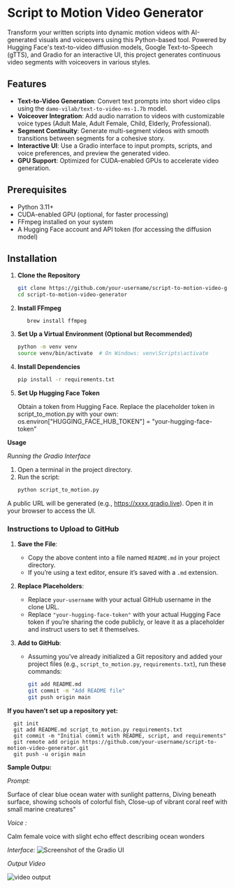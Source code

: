 # Script to Motion Video Generator

Transform your written scripts into dynamic motion videos with AI-generated visuals and voiceovers using this Python-based tool. Powered by Hugging Face's text-to-video diffusion models, Google Text-to-Speech (gTTS), and Gradio for an interactive UI, this project generates continuous video segments with voiceovers in various styles.

## Features
- **Text-to-Video Generation**: Convert text prompts into short video clips using the `damo-vilab/text-to-video-ms-1.7b` model.
- **Voiceover Integration**: Add audio narration to videos with customizable voice types (Adult Male, Adult Female, Child, Elderly, Professional).
- **Segment Continuity**: Generate multi-segment videos with smooth transitions between segments for a cohesive story.
- **Interactive UI**: Use a Gradio interface to input prompts, scripts, and voice preferences, and preview the generated video.
- **GPU Support**: Optimized for CUDA-enabled GPUs to accelerate video generation.

## Prerequisites
- Python 3.11+
- CUDA-enabled GPU (optional, for faster processing)
- FFmpeg installed on your system
- A Hugging Face account and API token (for accessing the diffusion model)

## Installation

1. **Clone the Repository**
   ```bash
   git clone https://github.com/your-username/script-to-motion-video-generator.git
   cd script-to-motion-video-generator
2. **Install FFmpeg**
   ```On macOS (using Homebrew)
      brew install ffmpeg

3. **Set Up a Virtual Environment (Optional but Recommended)**
   ```bash
   python -m venv venv
   source venv/bin/activate  # On Windows: venv\Scripts\activate

5. **Install Dependencies**
   ```bash
   pip install -r requirements.txt


7. **Set Up Hugging Face Token**
   
   Obtain a token from Hugging Face.
   Replace the placeholder token in script_to_motion.py with your own:
      os.environ["HUGGING_FACE_HUB_TOKEN"] = "your-hugging-face-token"

**Usage**

*Running the Gradio Interface*

   1. Open a terminal in the project directory.
   2. Run the script:
      ```bash
      python script_to_motion.py

  A public URL will be generated (e.g., https://xxxx.gradio.live). Open it in your browser to access the UI.



### Instructions to Upload to GitHub
1. **Save the File**:
   - Copy the above content into a file named `README.md` in your project directory.
   - If you’re using a text editor, ensure it’s saved with a `.md` extension.

2. **Replace Placeholders**:
   - Replace `your-username` with your actual GitHub username in the clone URL.
   - Replace `"your-hugging-face-token"` with your actual Hugging Face token if you’re sharing the code publicly, or leave it as a placeholder and instruct users to set it themselves.

3. **Add to GitHub**:
   - Assuming you’ve already initialized a Git repository and added your project files (e.g., `script_to_motion.py`, `requirements.txt`), run these commands:
     ```bash
     git add README.md
     git commit -m "Add README file"
     git push origin main

**If you haven’t set up a repository yet:**

      git init
      git add README.md script_to_motion.py requirements.txt
      git commit -m "Initial commit with README, script, and requirements"
      git remote add origin https://github.com/your-username/script-to-motion-video-generator.git
      git push -u origin main
   
**Sample Outpu:**

*Prompt:*

Surface of clear blue ocean water with sunlight patterns, Diving beneath surface, showing schools of colorful fish, Close-up of vibrant coral reef with small marine creatures"

*Voice :*

Calm female voice with slight echo effect describing ocean wonders

*Interface:*
![Screenshot of the Gradio UI](output.png)

*Output Video*

![video output](https://github.com/Guruvellitarun/Script-to-Vdeo/blob/main/video_output.gif)
